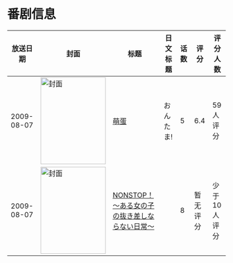# 番剧信息

|放送日期|封面|标题|日文标题|话数|评分|评分人数|
|---|---|---|---|---|---|---|
|2009-08-07|<img src="https://lain.bgm.tv/pic/cover/c/db/60/2418_g5wI6.jpg" alt="封面" style="width:150px;height:200px;object-fit:cover;">|[萌蛋](https://bangumi.tv/subject/2418)|おんたま!|5|6.4|59人评分|
|2009-08-07|<img src="https://bangumi.tv/img/no_icon_subject.png" alt="封面" style="width:150px;height:200px;object-fit:cover;">|[NONSTOP！～ある女の子の抜き差しならない日常～](https://bangumi.tv/subject/402038)||8|暂无评分|少于10人评分|
